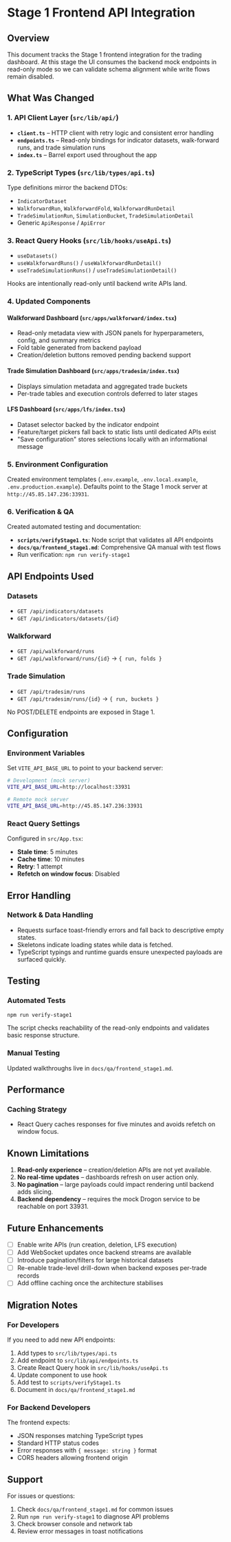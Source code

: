 # Stage 1 Frontend API Integration

## Overview

This document tracks the Stage 1 frontend integration for the trading dashboard. At this stage the UI consumes the backend mock endpoints in read-only mode so we can validate schema alignment while write flows remain disabled.

## What Was Changed

### 1. API Client Layer (`src/lib/api/`)

- **`client.ts`** – HTTP client with retry logic and consistent error handling
- **`endpoints.ts`** – Read-only bindings for indicator datasets, walk-forward runs, and trade simulation runs
- **`index.ts`** – Barrel export used throughout the app

### 2. TypeScript Types (`src/lib/types/api.ts`)

Type definitions mirror the backend DTOs:
- `IndicatorDataset`
- `WalkforwardRun`, `WalkforwardFold`, `WalkforwardRunDetail`
- `TradeSimulationRun`, `SimulationBucket`, `TradeSimulationDetail`
- Generic `ApiResponse` / `ApiError`

### 3. React Query Hooks (`src/lib/hooks/useApi.ts`)

- `useDatasets()`
- `useWalkforwardRuns()` / `useWalkforwardRunDetail()`
- `useTradeSimulationRuns()` / `useTradeSimulationDetail()`

Hooks are intentionally read-only until backend write APIs land.

### 4. Updated Components

#### Walkforward Dashboard (`src/apps/walkforward/index.tsx`)
- Read-only metadata view with JSON panels for hyperparameters, config, and summary metrics
- Fold table generated from backend payload
- Creation/deletion buttons removed pending backend support

#### Trade Simulation Dashboard (`src/apps/tradesim/index.tsx`)
- Displays simulation metadata and aggregated trade buckets
- Per-trade tables and execution controls deferred to later stages

#### LFS Dashboard (`src/apps/lfs/index.tsx`)
- Dataset selector backed by the indicator endpoint
- Feature/target pickers fall back to static lists until dedicated APIs exist
- "Save configuration" stores selections locally with an informational message

### 5. Environment Configuration

Created environment templates (`.env.example`, `.env.local.example`, `.env.production.example`).
Defaults point to the Stage 1 mock server at `http://45.85.147.236:33931`.

### 6. Verification & QA

Created automated testing and documentation:
- **`scripts/verifyStage1.ts`**: Node script that validates all API endpoints
- **`docs/qa/frontend_stage1.md`**: Comprehensive QA manual with test flows
- Run verification: `npm run verify-stage1`

## API Endpoints Used

### Datasets
- `GET /api/indicators/datasets`
- `GET /api/indicators/datasets/{id}`

### Walkforward
- `GET /api/walkforward/runs`
- `GET /api/walkforward/runs/{id}` → `{ run, folds }`

### Trade Simulation
- `GET /api/tradesim/runs`
- `GET /api/tradesim/runs/{id}` → `{ run, buckets }`

No POST/DELETE endpoints are exposed in Stage 1.

## Configuration

### Environment Variables

Set `VITE_API_BASE_URL` to point to your backend server:

```bash
# Development (mock server)
VITE_API_BASE_URL=http://localhost:33931

# Remote mock server
VITE_API_BASE_URL=http://45.85.147.236:33931
```

### React Query Settings

Configured in `src/App.tsx`:
- **Stale time**: 5 minutes
- **Cache time**: 10 minutes
- **Retry**: 1 attempt
- **Refetch on window focus**: Disabled

## Error Handling

### Network & Data Handling
- Requests surface toast-friendly errors and fall back to descriptive empty states.
- Skeletons indicate loading states while data is fetched.
- TypeScript typings and runtime guards ensure unexpected payloads are surfaced quickly.

## Testing

### Automated Tests
```bash
npm run verify-stage1
```

The script checks reachability of the read-only endpoints and validates basic response structure.

### Manual Testing
Updated walkthroughs live in `docs/qa/frontend_stage1.md`.

## Performance

### Caching Strategy
- React Query caches responses for five minutes and avoids refetch on window focus.

## Known Limitations

1. **Read-only experience** – creation/deletion APIs are not yet available.
2. **No real-time updates** – dashboards refresh on user action only.
3. **No pagination** – large payloads could impact rendering until backend adds slicing.
4. **Backend dependency** – requires the mock Drogon service to be reachable on port 33931.

## Future Enhancements

- [ ] Enable write APIs (run creation, deletion, LFS execution)
- [ ] Add WebSocket updates once backend streams are available
- [ ] Introduce pagination/filters for large historical datasets
- [ ] Re-enable trade-level drill-down when backend exposes per-trade records
- [ ] Add offline caching once the architecture stabilises

## Migration Notes

### For Developers

If you need to add new API endpoints:

1. Add types to `src/lib/types/api.ts`
2. Add endpoint to `src/lib/api/endpoints.ts`
3. Create React Query hook in `src/lib/hooks/useApi.ts`
4. Update component to use hook
5. Add test to `scripts/verifyStage1.ts`
6. Document in `docs/qa/frontend_stage1.md`

### For Backend Developers

The frontend expects:
- JSON responses matching TypeScript types
- Standard HTTP status codes
- Error responses with `{ message: string }` format
- CORS headers allowing frontend origin

## Support

For issues or questions:
1. Check `docs/qa/frontend_stage1.md` for common issues
2. Run `npm run verify-stage1` to diagnose API problems
3. Check browser console and network tab
4. Review error messages in toast notifications
